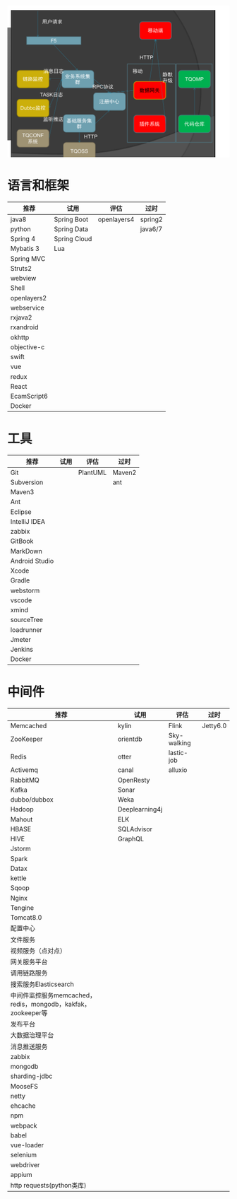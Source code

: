 ![](/assets/jsz.png)

# 语言和框架

|推荐    |试用        | 评估| 过时|
|--------|------------|-----|-----|
|java8        |  Spring Boot   |openlayers4|spring2|
|python       |  Spring Data   |           |java6/7|
|Spring 4     |  Spring Cloud  |           ||
|Mybatis 3    |  Lua           |           ||
|Spring MVC   |                |           ||
|Struts2      |                |           ||
|webview      |                |           ||
|Shell        |                |           ||
|openlayers2  |                |           ||
|webservice   |                |           ||
|rxjava2      |                |           ||
|rxandroid    |                |           ||
|okhttp       |                |           ||
|objective-c  |                |           ||
|swift        |                |           ||
|vue          |                |           ||
|redux        |                |           ||
|React        |                |           ||
|EcamScript6  |                |           ||
|Docker       |                |           ||







# 工具

|推荐    |试用        | 评估| 过时|
|--------|------------|-----|-----|
|Git            |     |PlantUML|Maven2|
|Subversion     |     |        |ant|
|Maven3         |     |        ||
|Ant            |     |        ||
|Eclipse        |     |        ||
|IntelliJ IDEA  |     |        ||
|zabbix         |     |        ||
|GitBook        |     |        ||
|MarkDown       |     |        ||
|Android Studio |     |        ||
|Xcode          |     |        ||
|Gradle         |     |        ||
|webstorm       |     |        ||
|vscode         |     |        ||
|xmind          |     |        ||
|sourceTree     |     |        ||
|loadrunner     |     |        ||
|Jmeter         |     |        ||
|Jenkins        |     |        ||
|Docker         |     |        ||






# 中间件

|推荐    |试用        | 评估| 过时|
|--------|------------|-----|-----|
|Memcached|kylin|Flink|Jetty6.0|
|ZooKeeper|orientdb|Sky-walking|
|Redis|otter|lastic-job|||
|Activemq|canal|alluxio|||
|RabbitMQ|OpenResty|||
|Kafka|Sonar|||
|dubbo/dubbox|Weka|||
|Hadoop|Deeplearning4j|||
|Mahout|ELK|||
|HBASE|SQLAdvisor|||
|HIVE|GraphQL|||
|Jstorm||||
|Spark||||
|Datax||||
|kettle||||
|Sqoop||||
|Nginx||||
|Tengine||||
|Tomcat8.0||||
|配置中心||||
|文件服务||||
|视频服务（点对点）||||
|网关服务平台||||
|调用链路服务||||
|搜索服务Elasticsearch||||
|中间件监控服务memcached，redis，mongodb，kakfak，zookeeper等||||
|发布平台||||
|大数据治理平台||||
|消息推送服务||||
|zabbix||||
|mongodb||||
|sharding-jdbc||||
|MooseFS||||
|netty||||
|ehcache||||
|npm||||
|webpack||||
|babel||||
|vue-loader||||
|selenium||||
|webdriver||||
|appium||||
|http requests(python类库)||||







